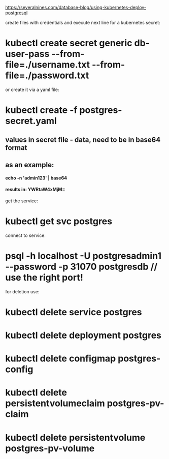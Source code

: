 https://severalnines.com/database-blog/using-kubernetes-deploy-postgresql

create files with credentials and execute next line for a kubernetes secret:
# kubectl create secret generic db-user-pass --from-file=./username.txt --from-file=./password.txt
or create it via a yaml file:
# kubectl create -f postgres-secret.yaml

## values in secret file - data, need to be in base64 format
## as an example:
#### echo -n 'admin123' | base64 
#### results in: YWRtaW4xMjM=


get the service:

# kubectl get svc postgres

connect to service:
# psql -h localhost -U postgresadmin1 --password -p 31070 postgresdb    // use the right port!

for deletion use:

# kubectl delete service postgres 
# kubectl delete deployment postgres
# kubectl delete configmap postgres-config
# kubectl delete persistentvolumeclaim postgres-pv-claim
# kubectl delete persistentvolume postgres-pv-volume


